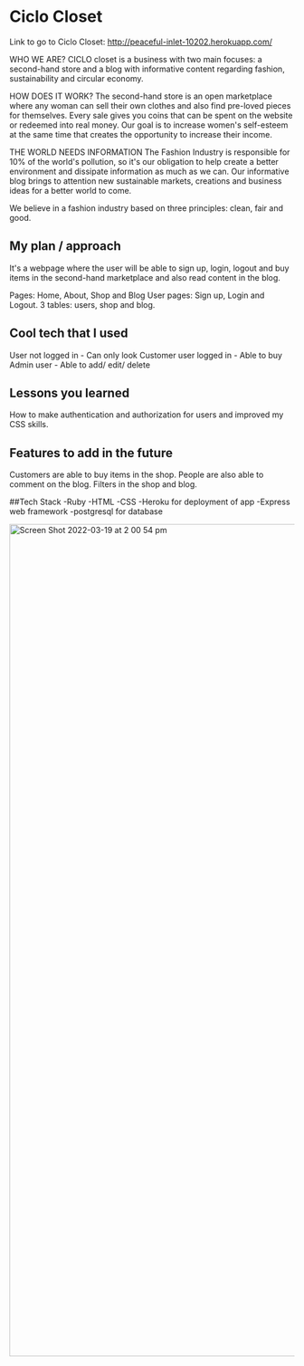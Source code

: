 # Ciclo Closet

Link to go to Ciclo Closet: http://peaceful-inlet-10202.herokuapp.com/

WHO WE ARE?
CICLO closet is a business with two main focuses: a second-hand store and a blog with informative content regarding fashion, sustainability and circular economy.

HOW DOES IT WORK?
The second-hand store is an open marketplace where any woman can sell their own clothes and also find pre-loved pieces for themselves. Every sale gives you coins that can be spent on the website or redeemed into real money. Our goal is to increase women's self-esteem at the same time that creates the opportunity to increase their income.

THE WORLD NEEDS INFORMATION
The Fashion Industry is responsible for 10% of the world's pollution, so it's our obligation to help create a better environment and dissipate information as much as we can. Our informative blog brings to attention new sustainable markets, creations and business ideas for a better world to come.

We believe in a fashion industry based on three principles: clean, fair and good.

## My plan / approach
It's a webpage where the user will be able to sign up, login, logout and buy items in the second-hand marketplace and also read content in the blog.

Pages: Home, About, Shop and Blog
User pages: Sign up, Login and Logout.
3 tables: users, shop and blog.

## Cool tech that I used
User not logged in - Can only look
Customer user logged in - Able to buy
Admin user - Able to add/ edit/ delete

## Lessons you learned
How to make authentication and authorization for users and improved my CSS skills.

## Features to add in the future
Customers are able to buy items in the shop.
People are also able to comment on the blog.
Filters in the shop and blog.

##Tech Stack
-Ruby
-HTML
-CSS
-Heroku for deployment of app
-Express web framework
-postgresql for database

<img width="1471" alt="Screen Shot 2022-03-19 at 2 00 54 pm" src="https://user-images.githubusercontent.com/94272646/159104237-4d295009-9cce-4ff4-a607-628b99a0ce53.png">

